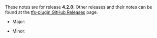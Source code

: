 These notes are for release **4.2.0**.  Other releases and their notes can be found at the [tfs-plugin GitHub Releases](https://github.com/jenkinsci/tfs-plugin/releases) page.

* Major:

* Minor:
